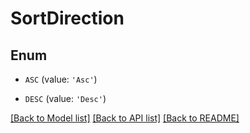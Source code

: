 # SortDirection


## Enum

* `ASC` (value: `'Asc'`)

* `DESC` (value: `'Desc'`)

[[Back to Model list]](../README.md#documentation-for-models) [[Back to API list]](../README.md#documentation-for-api-endpoints) [[Back to README]](../README.md)


